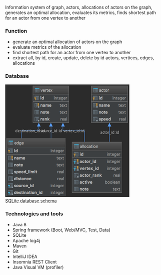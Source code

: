 Information system of graph, actors, allocations of actors on the graph, generates an optimal allocation, 
evaluates its metrics, finds shortest path for an actor from one vertex to another

### Function
* generate an optimal allocation of actors on the graph
* evaluate metrics of the allocation
* find shortest path for an actor from one vertex to another
* extract all, by id, create, update, delete by id actors, vertices, edges, allocations

### Database
![database diagram](src/main/resources/allocation-db-diagram.png)  
[SQLite database schema](src/main/resources/schema.sql) 

### Technologies and tools
* Java 8
* Spring framework (Boot, Web/MVC, Test, Data)
* SQLite
* Apache log4j
* Maven
* Git
* IntelliJ IDEA
* Insomnia REST Client
* Java Visual VM (profiler)